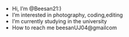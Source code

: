 -  Hi, I’m @Beesan21:)
-  I’m interested in photography, coding,editing 
-  I’m currently studying in the university
-  How to reach me beesanUJ04@gmailcom 


